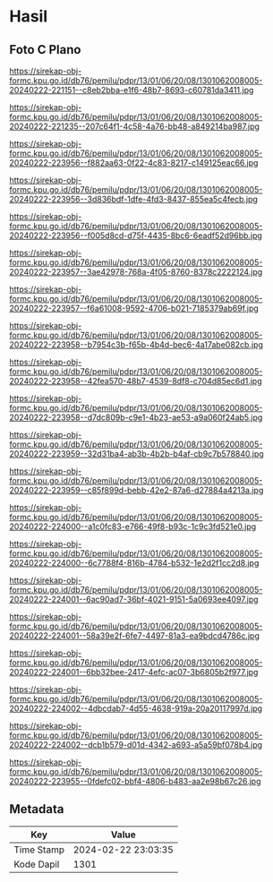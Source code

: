 # Hasil

## Foto C Plano

https://sirekap-obj-formc.kpu.go.id/db76/pemilu/pdpr/13/01/06/20/08/1301062008005-20240222-221151--c8eb2bba-e1f6-48b7-8693-c60781da3411.jpg

https://sirekap-obj-formc.kpu.go.id/db76/pemilu/pdpr/13/01/06/20/08/1301062008005-20240222-221235--207c64f1-4c58-4a76-bb48-a849214ba987.jpg

https://sirekap-obj-formc.kpu.go.id/db76/pemilu/pdpr/13/01/06/20/08/1301062008005-20240222-223956--f882aa63-0f22-4c83-8217-c149125eac66.jpg

https://sirekap-obj-formc.kpu.go.id/db76/pemilu/pdpr/13/01/06/20/08/1301062008005-20240222-223956--3d836bdf-1dfe-4fd3-8437-855ea5c4fecb.jpg

https://sirekap-obj-formc.kpu.go.id/db76/pemilu/pdpr/13/01/06/20/08/1301062008005-20240222-223956--f005d8cd-d75f-4435-8bc6-6eadf52d96bb.jpg

https://sirekap-obj-formc.kpu.go.id/db76/pemilu/pdpr/13/01/06/20/08/1301062008005-20240222-223957--3ae42978-768a-4f05-8760-8378c2222124.jpg

https://sirekap-obj-formc.kpu.go.id/db76/pemilu/pdpr/13/01/06/20/08/1301062008005-20240222-223957--f6a61008-9592-4706-b021-7185379ab69f.jpg

https://sirekap-obj-formc.kpu.go.id/db76/pemilu/pdpr/13/01/06/20/08/1301062008005-20240222-223958--b7954c3b-f65b-4b4d-bec6-4a17abe082cb.jpg

https://sirekap-obj-formc.kpu.go.id/db76/pemilu/pdpr/13/01/06/20/08/1301062008005-20240222-223958--42fea570-48b7-4539-8df8-c704d85ec6d1.jpg

https://sirekap-obj-formc.kpu.go.id/db76/pemilu/pdpr/13/01/06/20/08/1301062008005-20240222-223958--d7dc809b-c9e1-4b23-ae53-a9a060f24ab5.jpg

https://sirekap-obj-formc.kpu.go.id/db76/pemilu/pdpr/13/01/06/20/08/1301062008005-20240222-223959--32d31ba4-ab3b-4b2b-b4af-cb9c7b578840.jpg

https://sirekap-obj-formc.kpu.go.id/db76/pemilu/pdpr/13/01/06/20/08/1301062008005-20240222-223959--c85f899d-bebb-42e2-87a6-d27884a4213a.jpg

https://sirekap-obj-formc.kpu.go.id/db76/pemilu/pdpr/13/01/06/20/08/1301062008005-20240222-224000--a1c0fc83-e766-49f8-b93c-1c9c3fd521e0.jpg

https://sirekap-obj-formc.kpu.go.id/db76/pemilu/pdpr/13/01/06/20/08/1301062008005-20240222-224000--6c7788f4-816b-4784-b532-1e2d2f1cc2d8.jpg

https://sirekap-obj-formc.kpu.go.id/db76/pemilu/pdpr/13/01/06/20/08/1301062008005-20240222-224001--6ac90ad7-36bf-4021-9151-5a0693ee4097.jpg

https://sirekap-obj-formc.kpu.go.id/db76/pemilu/pdpr/13/01/06/20/08/1301062008005-20240222-224001--58a39e2f-6fe7-4497-81a3-ea9bdcd4786c.jpg

https://sirekap-obj-formc.kpu.go.id/db76/pemilu/pdpr/13/01/06/20/08/1301062008005-20240222-224001--6bb32bee-2417-4efc-ac07-3b6805b2f977.jpg

https://sirekap-obj-formc.kpu.go.id/db76/pemilu/pdpr/13/01/06/20/08/1301062008005-20240222-224002--4dbcdab7-4d55-4638-919a-20a20117997d.jpg

https://sirekap-obj-formc.kpu.go.id/db76/pemilu/pdpr/13/01/06/20/08/1301062008005-20240222-224002--dcb1b579-d01d-4342-a693-a5a59bf078b4.jpg

https://sirekap-obj-formc.kpu.go.id/db76/pemilu/pdpr/13/01/06/20/08/1301062008005-20240222-223955--0fdefc02-bbf4-4806-b483-aa2e98b67c26.jpg


## Metadata

| Key        | Value               |
| ---------- | ------------------- |
| Time Stamp | 2024-02-22 23:03:35 |
| Kode Dapil | 1301                |



